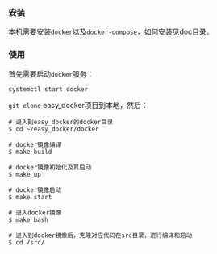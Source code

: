 

### 安装

本机需要安装`docker`以及`docker-compose`，如何安装见doc目录。

### 使用

首先需要启动`docker`服务：
```shell
systemctl start docker
```

`git clone` easy_docker项目到本地，然后：
```shell
# 进入到easy_docker的docker目录
$ cd ~/easy_docker/docker

# docker镜像编译
$ make build

# docker镜像初始化及其启动
$ make up

# docker镜像启动
$ make start

# 进入docker镜像
$ make bash

# 进入到docker镜像后，克隆对应代码在src目录，进行编译和启动
$ cd /src/
``` 